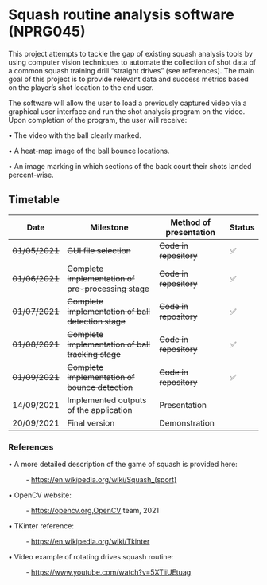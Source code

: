 # Squash routine analysis software (NPRG045)
This project attempts to tackle the gap of existing squash analysis tools by using computer
vision techniques to automate the collection of shot data of a common squash training drill “straight
drives” (see references). The main goal of this project is to provide relevant data and success
metrics based on the player’s shot location to the end user.

The software will allow the user to load a previously captured video via a graphical user
interface and run the shot analysis program on the video. Upon completion of the program, the user
will receive:

• The video with the ball clearly marked.

• A heat-map image of the ball bounce locations.

• An image marking in which sections of the back court their shots landed percent-wise.



## Timetable

| Date               |Milestone                  |Method of presentation                |Status                     |
|----------------|-------------------------------|--------------------------------------|-------------------------
|~~01/05/2021~~  | ~~GUI file selection~~                                   |~~Code in repository~~     |✅         |                    
|~~01/06/2021~~  | ~~Complete implementation of pre-processing stage~~      | ~~Code in repository~~    |✅         |
|~~01/07/2021~~      | ~~Complete implementation of ball detection stage~~  | ~~Code in repository~~    |✅         |
|~~01/08/2021~~	     | ~~Complete implementation of ball tracking stage~~   | ~~Code in repository~~    |✅         |
|~~01/09/2021~~	     | ~~Complete implementation of bounce detection~~      | ~~Code in repository~~    |✅         |
|14/09/2021	     | Implemented outputs of the application	                | Presentation              |           |
|20/09/2021		 | Final version						                    | Demonstration             |           |


### References
• A more detailed description of the game of squash is provided here:

&nbsp;&nbsp;&nbsp;&nbsp;&nbsp;&nbsp;&nbsp;&nbsp; - https://en.wikipedia.org/wiki/Squash_(sport)

• OpenCV website:

&nbsp;&nbsp;&nbsp;&nbsp;&nbsp;&nbsp;&nbsp;&nbsp; - https://opencv.org,OpenCV team, 2021

• TKinter reference:

&nbsp;&nbsp;&nbsp;&nbsp;&nbsp;&nbsp;&nbsp;&nbsp; - https://en.wikipedia.org/wiki/Tkinter

• Video example of rotating drives squash routine:

&nbsp;&nbsp;&nbsp;&nbsp;&nbsp;&nbsp;&nbsp;&nbsp; - https://www.youtube.com/watch?v=5XTiiUEtuag
